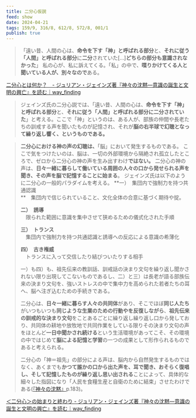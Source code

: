 ```yaml
---
title: 二分心仮説
feed: show
date: 2024-04-21
tags: 159/9, 316/8, 612/8, 572/8, 001/1
publish: true
---
```

> 「遠い昔、人間の心は、**命令を下す「神」と呼ばれる部分**と、**それに従う「人間」と呼ばれる部分**に**二分**されていた[…]**どちらの部分も意識されなかった**」
> 私の心が、私に訴えてくる。「私」の中で、**喋りかけてくる人と聞いている人が、別々なので**ある。

[二分心とは何か？　- ジュリアン・ジェインズ著『神々の沈黙―意識の誕生と文明の興亡』を読む｜way\_finding](https://note.com/way_finding/n/ncadc3bc3f623)

> ジェインズ氏の二分心説では、「遠い昔、人間の心は、**命令を下す「神」と呼ばれる部分**と、**それに従う「人間」と呼ばれる部分に二分されていた**」と考える。ここで「神」というのは、ある人が、部族の仲間や長老たちの訓戒する声を聞いたものが記憶され、それが**脳の右半球で幻聴となって繰り返し響く、というものである。**

> **二分心における神の声の幻聴は、**「脳」において発生するものである。
 ここで気をつけたいのは、脳は、一切の外部環境から隔絶され孤立したところで、ゼロから二分心の神の声を生み出すわけ**ではない。**
 二分心の神の声は、**日々一緒に暮らして働いている周囲の人々の口から発せられる声を聞き、その声を脳で記憶することに始まる**。
 ジェインズ氏は以下のように二分心の一般的パラダイムを考える。
> **一）　集団内で強制力を持つ共通認識  
> **　集団内で信じられていること、文化全体の合意に基づく期待や掟。  
>   
> **二）　誘導**  
> 　限られた範囲に意識を集中させて狭めるための儀式化された手順  
>   
> **三）　トランス**  
> 　集団内で強制力を持つ共通認識と誘導への反応による意識の希薄化  
>   
> **四）　古き権威**  
> 　トランスに入って交信したり結びついたりする相手  
> 
 > 一）も四）も、祖先伝来の教訓話、訓戒話の決まり文句を繰り返し聞かされない限り出現してこないものであるし、二）と三）は長老が語る部族伝来の決まり文句を、強いストレスの中で集中力を高められた若者たちの耳へ、脳へ注ぎ込むための手続きである。
>
> 二分心は、**日々一緒に暮らす人々の共同体**があり、そこでほぼ**同じ人たち**がいつもいつも**同じような生業のための行動やを反復しながら**、**祖先伝来の訓戒的な決まり文句**をことあるごとに繰り返し繰り返し口から発しており、共同体の耕地や放牧地で共同作業をしている限りその決まり文句の声をほとんど**一日中聞かされ続ける**という生活環境があってこそ、その環境の中ではじめて**脳による記憶と学習**の一つの成果として形作られるものであると考えられる。
>
> 二分心の「神＝祖先」の部分による声は、脳内から自然発生するものではなく、あくまでも**かつて誰かの口から出た声を、耳で聞き、おそらく復唱し、そして記憶したものが繰り返し思い出される**ことによって、具体的な細々した指図になり「人民を食糧生産と自衛のために結束」させたわけである([『神々の沈黙』](https://amzn.to/3D5Tq2H)p.183)。

[＜二分心＞の始まりと終わり - ジュリアン・ジェインズ著『神々の沈黙―意識の誕生と文明の興亡』を読む｜way\_finding](https://note.com/way_finding/n/n2728a9822708)

